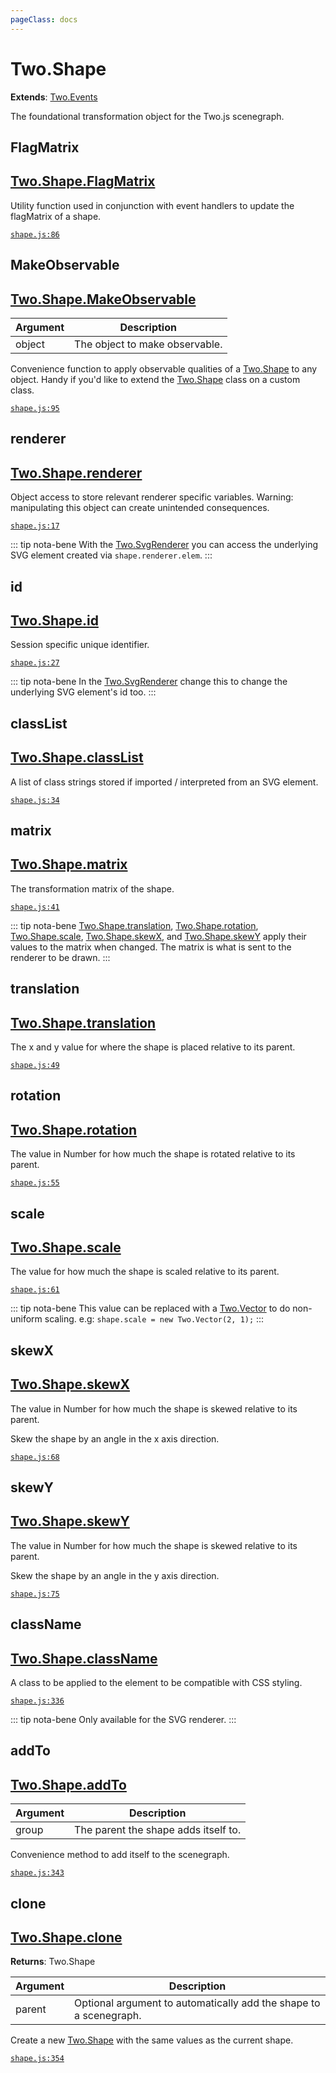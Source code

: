 ```yaml
---
pageClass: docs
---
```


# Two.Shape


<div class="extends">

__Extends__: [Two.Events](/documentation/events/)

</div>


The foundational transformation object for the Two.js scenegraph.


<div class="meta">
  <custom-button text="Source" type="source" href="https://github.com/jonobr1/two.js/blob/dev/C:\Users\pures\Jono\two-js\src/shape.js" />
</div>







<div class="static function ">

## FlagMatrix

<h2 class="longname" aria-hidden="true"><a href="#FlagMatrix"><span class="prefix">Two.Shape.</span><span class="shortname">FlagMatrix</span></a></h2>















<div class="description">

Utility function used in conjunction with event handlers to update the flagMatrix of a shape.

</div>



<div class="meta">

  [`shape.js:86`](https://github.com/jonobr1/two.js/blob/dev/C:\Users\pures\Jono\two-js\src/shape.js#L86)

</div>






</div>



<div class="static function ">

## MakeObservable

<h2 class="longname" aria-hidden="true"><a href="#MakeObservable"><span class="prefix">Two.Shape.</span><span class="shortname">MakeObservable</span></a></h2>












<div class="params">

| Argument | Description |
| ---- | ----------- |
|  object  | The object to make observable. |
</div>




<div class="description">

Convenience function to apply observable qualities of a [Two.Shape](/documentation/shape) to any object. Handy if you'd like to extend the [Two.Shape](/documentation/shape) class on a custom class.

</div>



<div class="meta">

  [`shape.js:95`](https://github.com/jonobr1/two.js/blob/dev/C:\Users\pures\Jono\two-js\src/shape.js#L95)

</div>






</div>



<div class="instance member ">

## renderer

<h2 class="longname" aria-hidden="true"><a href="#renderer"><span class="prefix">Two.Shape.</span><span class="shortname">renderer</span></a></h2>










<div class="properties">



</div>






<div class="description">

Object access to store relevant renderer specific variables. Warning: manipulating this object can create unintended consequences.

</div>



<div class="meta">

  [`shape.js:17`](https://github.com/jonobr1/two.js/blob/dev/C:\Users\pures\Jono\two-js\src/shape.js#L17)

</div>



<div class="tags">


::: tip nota-bene
With the [Two.SvgRenderer](/documentation/svgrenderer) you can access the underlying SVG element created via `shape.renderer.elem`.
:::


</div>




</div>



<div class="instance member ">

## id

<h2 class="longname" aria-hidden="true"><a href="#id"><span class="prefix">Two.Shape.</span><span class="shortname">id</span></a></h2>










<div class="properties">

Session specific unique identifier.

</div>








<div class="meta">

  [`shape.js:27`](https://github.com/jonobr1/two.js/blob/dev/C:\Users\pures\Jono\two-js\src/shape.js#L27)

</div>



<div class="tags">


::: tip nota-bene
In the [Two.SvgRenderer](/documentation/svgrenderer) change this to change the underlying SVG element's id too.
:::


</div>




</div>



<div class="instance member ">

## classList

<h2 class="longname" aria-hidden="true"><a href="#classList"><span class="prefix">Two.Shape.</span><span class="shortname">classList</span></a></h2>










<div class="properties">



</div>






<div class="description">

A list of class strings stored if imported / interpreted  from an SVG element.

</div>



<div class="meta">

  [`shape.js:34`](https://github.com/jonobr1/two.js/blob/dev/C:\Users\pures\Jono\two-js\src/shape.js#L34)

</div>






</div>



<div class="instance member ">

## matrix

<h2 class="longname" aria-hidden="true"><a href="#matrix"><span class="prefix">Two.Shape.</span><span class="shortname">matrix</span></a></h2>










<div class="properties">



</div>






<div class="description">

The transformation matrix of the shape.

</div>



<div class="meta">

  [`shape.js:41`](https://github.com/jonobr1/two.js/blob/dev/C:\Users\pures\Jono\two-js\src/shape.js#L41)

</div>



<div class="tags">


::: tip nota-bene
[Two.Shape.translation](/documentation/shape/#two-shape-translation), [Two.Shape.rotation](/documentation/shape/#two-shape-rotation), [Two.Shape.scale](/documentation/shape/#two-shape-scale), [Two.Shape.skewX](/documentation/shape/#two-shape-skewx), and [Two.Shape.skewY](/documentation/shape/#two-shape-skewy) apply their values to the matrix when changed. The matrix is what is sent to the renderer to be drawn.
:::


</div>




</div>



<div class="instance member ">

## translation

<h2 class="longname" aria-hidden="true"><a href="#translation"><span class="prefix">Two.Shape.</span><span class="shortname">translation</span></a></h2>










<div class="properties">

The x and y value for where the shape is placed relative to its parent.

</div>








<div class="meta">

  [`shape.js:49`](https://github.com/jonobr1/two.js/blob/dev/C:\Users\pures\Jono\two-js\src/shape.js#L49)

</div>






</div>



<div class="instance member ">

## rotation

<h2 class="longname" aria-hidden="true"><a href="#rotation"><span class="prefix">Two.Shape.</span><span class="shortname">rotation</span></a></h2>










<div class="properties">

The value in Number for how much the shape is rotated relative to its parent.

</div>








<div class="meta">

  [`shape.js:55`](https://github.com/jonobr1/two.js/blob/dev/C:\Users\pures\Jono\two-js\src/shape.js#L55)

</div>






</div>



<div class="instance member ">

## scale

<h2 class="longname" aria-hidden="true"><a href="#scale"><span class="prefix">Two.Shape.</span><span class="shortname">scale</span></a></h2>










<div class="properties">

The value for how much the shape is scaled relative to its parent.

</div>








<div class="meta">

  [`shape.js:61`](https://github.com/jonobr1/two.js/blob/dev/C:\Users\pures\Jono\two-js\src/shape.js#L61)

</div>



<div class="tags">


::: tip nota-bene
This value can be replaced with a [Two.Vector](/documentation/vector) to do non-uniform scaling. e.g: `shape.scale = new Two.Vector(2, 1);`
:::


</div>




</div>



<div class="instance member ">

## skewX

<h2 class="longname" aria-hidden="true"><a href="#skewX"><span class="prefix">Two.Shape.</span><span class="shortname">skewX</span></a></h2>










<div class="properties">

The value in Number for how much the shape is skewed relative to its parent.

</div>






<div class="description">

Skew the shape by an angle in the x axis direction.

</div>



<div class="meta">

  [`shape.js:68`](https://github.com/jonobr1/two.js/blob/dev/C:\Users\pures\Jono\two-js\src/shape.js#L68)

</div>






</div>



<div class="instance member ">

## skewY

<h2 class="longname" aria-hidden="true"><a href="#skewY"><span class="prefix">Two.Shape.</span><span class="shortname">skewY</span></a></h2>










<div class="properties">

The value in Number for how much the shape is skewed relative to its parent.

</div>






<div class="description">

Skew the shape by an angle in the y axis direction.

</div>



<div class="meta">

  [`shape.js:75`](https://github.com/jonobr1/two.js/blob/dev/C:\Users\pures\Jono\two-js\src/shape.js#L75)

</div>






</div>



<div class="instance member ">

## className

<h2 class="longname" aria-hidden="true"><a href="#className"><span class="prefix">Two.Shape.</span><span class="shortname">className</span></a></h2>










<div class="properties">

A class to be applied to the element to be compatible with CSS styling.

</div>








<div class="meta">

  [`shape.js:336`](https://github.com/jonobr1/two.js/blob/dev/C:\Users\pures\Jono\two-js\src/shape.js#L336)

</div>



<div class="tags">


::: tip nota-bene
Only available for the SVG renderer.
:::


</div>




</div>



<div class="instance function ">

## addTo

<h2 class="longname" aria-hidden="true"><a href="#addTo"><span class="prefix">Two.Shape.</span><span class="shortname">addTo</span></a></h2>












<div class="params">

| Argument | Description |
| ---- | ----------- |
|  group  | The parent the shape adds itself to. |
</div>




<div class="description">

Convenience method to add itself to the scenegraph.

</div>



<div class="meta">

  [`shape.js:343`](https://github.com/jonobr1/two.js/blob/dev/C:\Users\pures\Jono\two-js\src/shape.js#L343)

</div>






</div>



<div class="instance function ">

## clone

<h2 class="longname" aria-hidden="true"><a href="#clone"><span class="prefix">Two.Shape.</span><span class="shortname">clone</span></a></h2>




<div class="returns">

__Returns__: Two.Shape



</div>









<div class="params">

| Argument | Description |
| ---- | ----------- |
|  parent  | Optional argument to automatically add the shape to a scenegraph. |
</div>




<div class="description">

Create a new [Two.Shape](/documentation/shape) with the same values as the current shape.

</div>



<div class="meta">

  [`shape.js:354`](https://github.com/jonobr1/two.js/blob/dev/C:\Users\pures\Jono\two-js\src/shape.js#L354)

</div>






</div>



